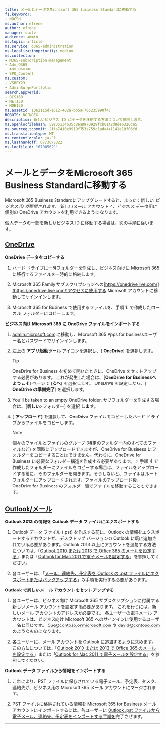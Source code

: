 ```yaml
---
title: メールとデータをMicrosoft 365 Business Standardに移動する
f1.keywords:
- NOCSH
ms.author: efrene
author: efrene
manager: scotv
audience: Admin
ms.topic: article
ms.service: o365-administration
ms.localizationpriority: medium
ms.collection:
- M365-subscription-management
- Adm_O365
- Adm_NonTOC
- SPO_Content
ms.custom:
- VSBFY23
- AdminSurgePortfolio
search.appverid:
- BCS160
- MET150
- MOE150
ms.assetid: 1062115d-e312-482a-bb5a-765235990f41
ROBOTS: NOINDEX
description: 新しいビジネス ID にデータを移動する方法について説明します。
ms.openlocfilehash: 59835134635c86a8970929fcb01f2d8de6320ca5
ms.sourcegitcommit: 2f6a7410e9919f753a759c1ada441141e18f06fd
ms.translationtype: MT
ms.contentlocale: ja-JP
ms.lasthandoff: 07/30/2022
ms.locfileid: "67085621"
---
```

# <a name="move-email-and-data-to-microsoft-365-business-standard"></a>メールとデータをMicrosoft 365 Business Standardに移動する

Microsoft 365 Business Standardにアップグレードすると、まったく新しい *ビジネス ID が提供されます*。 新しいメール アカウントと、ビジネス データ用に個別の OneDrive アカウントを利用できるようになります。 
  
個人データの一部を新しいビジネス ID に移動する場合は、次の手順に従います。
  
## <a name="onedrive"></a>[OneDrive](#tab/OneDrive)
  
 **OneDrive データをコピーする**
1. ハード ドライブに一時フォルダーを作成し、ビジネス向けに Microsoft 365 に移行するファイルを一時的に格納します。
    
2. Microsoft 365 Family サブスクリプションへの[https://onedrive.live.com/](https://onedrive.live.com/)アクセスに使用する Microsoft アカウントに移動してサインインします。 
    
3. Microsoft 365 for Business で使用するファイルを、手順 1. で作成したローカル フォルダーにコピーします。
    
 **ビジネス向け Microsoft 365 に OneDrive ファイルをインポートする**
1. [admin.microsoft.com](https://go.microsoft.com/fwlink/?LinkId=816877) に移動し、Microsoft 365 Apps for businessユーザー名とパスワードでサインインします。 
    
2. 左上の **アプリ起動ツール** アイコンを選択し、[ **OneDrive**] を選択します。
  
    > [!TIP]
    > OneDrive for Business を初めて開いたときに、OneDrive をセットアップする必要があります。 これが発生した場合は、[**OneDrive for Businessへようこそ**] ページで [**次へ**] を選択します。 OneDrive を設定したら、[ **OneDrive の準備完了**] を選択します。 
  
3. You'll be taken to an empty OneDrive folder. サブフォルダーを作成する場合は、[**新しい**\>フォルダー] を選択 **します**。

4. [ **アップロード]** を選択して、OneDrive ファイルをコピーしたハード ドライブからファイルをコピーします。 
  
    > [!NOTE]
    >  個々のファイルとファイルのグループ (特定のフォルダー内のすべてのファイルなど) を同時にアップロードできますが、OneDrive for Business にフォルダーをコピーすることはできません。代わりに、OneDrive for Business に必要なフォルダー構造を作成する必要があります。 >  手順 4 で作成したフォルダーにファイルをコピーする場合は、ファイルをアップロードする前に、そのフォルダーを開きます。そうしないと、ファイルはルート フォルダーにアップロードされます。ファイルのアップロード後、OneDrive for Business のフォルダー間でファイルを移動することもできます。 
  
## <a name="outlookemail"></a>[Outlook/メール](#tab/Outlook)
  
 **Outlook 2013 の情報を Outlook データ ファイルにエクスポートする**
1. Outlook データ ファイル (.pst) を作成する前に、Outlook の情報をエクスポートするアカウントが、デスクトップ バージョンの Outlook に既に追加されている必要があります。Outlook 2013 以上にアカウントを追加する方法については、「[Outlook 2010 または 2013 で Office 365 のメールを設定する](https://support.microsoft.com/office/6e27792a-9267-4aa4-8bb6-c84ef146101b)」または「[Outlook for Mac 2011 で電子メールを設定する](https://support.microsoft.com/office/de372dc4-9648-4044-a76c-e8a60e178d54)」を参照してください。
    
2. 各ユーザーは、「[メール、連絡先、予定表を Outlook の .pst ファイルにエクスポートまたはバックアップする](https://support.microsoft.com/office/14252b52-3075-4e9b-be4e-ff9ef1068f91)」の手順を実行する必要があります。
    
 **Outlook で新しいメール アカウントをセットアップする**
1. 各ユーザーは、ビジネス向け Microsoft 365 サブスクリプションに付属する新しいメール アカウントを設定する必要があります。 これを行うには、新しいメール アカウントのアドレスが必要です。 各ユーザーの電子メール アカウントは、ビジネス向け Microsoft 365 へのサインインに使用するユーザー名と同じです。 Sue@contoso.onmicrosoft.com や david@contoso.com のようなものになります。
    
2. 各ユーザーに、メール アカウントを Outlook に追加するように求めます。この方法については、「[Outlook 2010 または 2013 で Office 365 のメールを設定する](https://support.microsoft.com/office/6e27792a-9267-4aa4-8bb6-c84ef146101b)」または「[Outlook for Mac 2011 で電子メールを設定する](https://support.microsoft.com/office/de372dc4-9648-4044-a76c-e8a60e178d54)」を参照してください。
    
 **Outlook データ ファイルから情報をインポートする**
1. これにより、PST ファイルに保存されている電子メール、予定表、タスク、連絡先が、ビジネス用の Microsoft 365 メール アカウントにマージされます。
    
2. PST ファイルに格納されている情報を Microsoft 365 for Business メール アカウントにインポートするには、各ユーザーに [Outlook .pst ファイルから電子メール、連絡先、予定表をインポートする手順を](https://support.microsoft.com/office/431a8e9a-f99f-4d5f-ae48-ded54b3440ac)完了させます。
    
---


